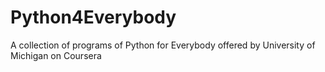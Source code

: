 # Python4Everybody
A collection of programs of  Python for Everybody offered by University of Michigan on Coursera 

